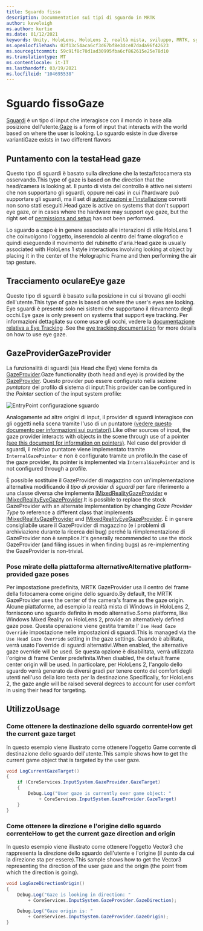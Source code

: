 ```yaml
---
title: Sguardo fisso
description: Docummentation sui tipi di sguardo in MRTK
author: keveleigh
ms.author: kurtie
ms.date: 01/12/2021
keywords: Unity, HoloLens, HoloLens 2, realtà mista, sviluppo, MRTK, sguardo,
ms.openlocfilehash: 02f13c54aca6cf3d67bf8e3dce87dada96f42623
ms.sourcegitcommit: 59c91f8c70d1ad30995fba6cf862615e25e78d10
ms.translationtype: MT
ms.contentlocale: it-IT
ms.lasthandoff: 03/19/2021
ms.locfileid: "104695538"
---
```

# <a name="gaze"></a><span data-ttu-id="4f104-104">Sguardo fisso</span><span class="sxs-lookup"><span data-stu-id="4f104-104">Gaze</span></span>

<span data-ttu-id="4f104-105">[Sguardi](https://docs.microsoft.com/windows/mixed-reality/gaze) è un tipo di input che interagisce con il mondo in base alla posizione dell'utente.</span><span class="sxs-lookup"><span data-stu-id="4f104-105">[Gaze](https://docs.microsoft.com/windows/mixed-reality/gaze) is a form of input that interacts with the world based on where the user is looking.</span></span> <span data-ttu-id="4f104-106">Lo sguardo esiste in due diverse varianti</span><span class="sxs-lookup"><span data-stu-id="4f104-106">Gaze exists in two different flavors</span></span>

## <a name="head-gaze"></a><span data-ttu-id="4f104-107">Puntamento con la testa</span><span class="sxs-lookup"><span data-stu-id="4f104-107">Head gaze</span></span>

<span data-ttu-id="4f104-108">Questo tipo di sguardi è basato sulla direzione che la testa/fotocamera sta osservando.</span><span class="sxs-lookup"><span data-stu-id="4f104-108">This type of gaze is based on the direction that the head/camera is looking at.</span></span> <span data-ttu-id="4f104-109">Il punto di vista del controllo è attivo nei sistemi che non supportano gli sguardi, oppure nei casi in cui l'hardware può supportare gli sguardi, ma il set di [autorizzazioni e l'installazione](../EyeTracking/EyeTracking_BasicSetup.md#eye-tracking-requirements-checklist) corretti non sono stati eseguiti.</span><span class="sxs-lookup"><span data-stu-id="4f104-109">Head gaze is active on systems that don't support eye gaze, or in cases where the hardware may support eye gaze, but the right set of [permissions and setup](../EyeTracking/EyeTracking_BasicSetup.md#eye-tracking-requirements-checklist) has not been performed.</span></span>

<span data-ttu-id="4f104-110">Lo sguardo a capo è in genere associato alle interazioni di stile HoloLens 1 che coinvolgono l'oggetto, inserendolo al centro del frame olografico e quindi eseguendo il movimento del rubinetto d'aria.</span><span class="sxs-lookup"><span data-stu-id="4f104-110">Head gaze is usually associated with HoloLens 1 style interactions involving looking at object by placing it in the center of the Holographic Frame and then performing the air tap gesture.</span></span>

## <a name="eye-gaze"></a><span data-ttu-id="4f104-111">Tracciamento oculare</span><span class="sxs-lookup"><span data-stu-id="4f104-111">Eye gaze</span></span>

<span data-ttu-id="4f104-112">Questo tipo di sguardi è basato sulla posizione in cui si trovano gli occhi dell'utente.</span><span class="sxs-lookup"><span data-stu-id="4f104-112">This type of gaze is based on where the user's eyes are looking.</span></span> <span data-ttu-id="4f104-113">Eye sguardi è presente solo nei sistemi che supportano il rilevamento degli occhi.</span><span class="sxs-lookup"><span data-stu-id="4f104-113">Eye gaze is only present on systems that support eye tracking.</span></span> <span data-ttu-id="4f104-114">Per informazioni dettagliate su come usare gli occhi, vedere la [documentazione relativa a Eye Tracking](../EyeTracking/EyeTracking_Main.md) .</span><span class="sxs-lookup"><span data-stu-id="4f104-114">See the [eye tracking documentation](../EyeTracking/EyeTracking_Main.md) for more details on how to use eye gaze.</span></span>

## <a name="gazeprovider"></a><span data-ttu-id="4f104-115">GazeProvider</span><span class="sxs-lookup"><span data-stu-id="4f104-115">GazeProvider</span></span>

<span data-ttu-id="4f104-116">La funzionalità di sguardi (sia Head che Eye) viene fornita da [GazeProvider](xref:Microsoft.MixedReality.Toolkit.Input.GazeProvider).</span><span class="sxs-lookup"><span data-stu-id="4f104-116">Gaze functionality (both head and eye) is provided by the [GazeProvider](xref:Microsoft.MixedReality.Toolkit.Input.GazeProvider).</span></span> <span data-ttu-id="4f104-117">Questo provider può essere configurato nella sezione *puntatore* del profilo di sistema di input:</span><span class="sxs-lookup"><span data-stu-id="4f104-117">This provider can be configured in the *Pointer* section of the input system profile:</span></span>

![EntryPoint configurazione sguardo](../Images/Input/GazeConfigurationEntrypoint.png)

<span data-ttu-id="4f104-119">Analogamente ad altre origini di input, il provider di sguardi interagisce con gli oggetti nella scena tramite l'uso di un puntatore [(vedere questo documento per informazioni sui puntatori)](../../architecture/InputSystem/ControllersPointersAndFocus.md).</span><span class="sxs-lookup"><span data-stu-id="4f104-119">Like other sources of input, the gaze provider interacts with objects in the scene through use of a pointer [(see this document for information on pointers)](../../architecture/InputSystem/ControllersPointersAndFocus.md).</span></span>
<span data-ttu-id="4f104-120">Nel caso del provider di sguardi, il relativo puntatore viene implementato tramite `InternalGazePointer` e non è configurato tramite un profilo.</span><span class="sxs-lookup"><span data-stu-id="4f104-120">In the case of the gaze provider, its pointer is implemented via `InternalGazePointer` and is not configured through a profile.</span></span>

<span data-ttu-id="4f104-121">È possibile sostituire il GazeProvider di magazzino con un'implementazione alternativa modificando il *tipo di provider di sguardi* per fare riferimento a una classe diversa che implementa [IMixedRealityGazeProvider](xref:Microsoft.MixedReality.Toolkit.Input.IMixedRealityGazeProvider) e [IMixedRealityEyeGazeProvider](xref:Microsoft.MixedReality.Toolkit.Input.IMixedRealityEyeGazeProvider).</span><span class="sxs-lookup"><span data-stu-id="4f104-121">It is possible to replace the stock GazeProvider with an alternate implementation by changing *Gaze Provider Type* to reference a different class that implements [IMixedRealityGazeProvider](xref:Microsoft.MixedReality.Toolkit.Input.IMixedRealityGazeProvider) and [IMixedRealityEyeGazeProvider](xref:Microsoft.MixedReality.Toolkit.Input.IMixedRealityEyeGazeProvider).</span></span>
<span data-ttu-id="4f104-122">È in genere consigliabile usare il GazeProvider di magazzino (e i problemi di archiviazione durante la ricerca dei bug) perché la riimplementazione di GazeProvider non è semplice.</span><span class="sxs-lookup"><span data-stu-id="4f104-122">It's generally recommended to use the stock GazeProvider (and filing issues in when finding bugs) as re-implementing the GazeProvider is non-trivial.</span></span>

### <a name="alternative-platform-provided-gaze-poses"></a><span data-ttu-id="4f104-123">Pose mirate della piattaforma alternative</span><span class="sxs-lookup"><span data-stu-id="4f104-123">Alternative platform-provided gaze poses</span></span>

<span data-ttu-id="4f104-124">Per impostazione predefinita, MRTK GazeProvider usa il centro del frame della fotocamera come origine dello sguardo.</span><span class="sxs-lookup"><span data-stu-id="4f104-124">By default, the MRTK GazeProvider uses the center of the camera's frame as the gaze origin.</span></span> <span data-ttu-id="4f104-125">Alcune piattaforme, ad esempio la realtà mista di Windows in HoloLens 2, forniscono uno sguardo definito in modo alternativo.</span><span class="sxs-lookup"><span data-stu-id="4f104-125">Some platforms, like Windows Mixed Reality on HoloLens 2, provide an alternatively defined gaze pose.</span></span> <span data-ttu-id="4f104-126">Questa operazione viene gestita tramite l' `Use Head Gaze Override` impostazione nelle impostazioni di sguardi.</span><span class="sxs-lookup"><span data-stu-id="4f104-126">This is managed via the `Use Head Gaze Override` setting in the gaze settings.</span></span> <span data-ttu-id="4f104-127">Quando è abilitata, verrà usato l'override di sguardi alternativi.</span><span class="sxs-lookup"><span data-stu-id="4f104-127">When enabled, the alternative gaze override will be used.</span></span> <span data-ttu-id="4f104-128">Se questa opzione è disabilitata, verrà utilizzata l'origine di frame Center predefinita.</span><span class="sxs-lookup"><span data-stu-id="4f104-128">When disabled, the default frame center origin will be used.</span></span> <span data-ttu-id="4f104-129">In particolare, per HoloLens 2, l'angolo dello sguardo verrà generato da diversi gradi per tenere conto del comfort degli utenti nell'uso della loro testa per la destinazione.</span><span class="sxs-lookup"><span data-stu-id="4f104-129">Specifically, for HoloLens 2, the gaze angle will be raised several degrees to account for user comfort in using their head for targeting.</span></span>

## <a name="usage"></a><span data-ttu-id="4f104-130">Utilizzo</span><span class="sxs-lookup"><span data-stu-id="4f104-130">Usage</span></span>

### <a name="how-get-the-current-gaze-target"></a><span data-ttu-id="4f104-131">Come ottenere la destinazione dello sguardo corrente</span><span class="sxs-lookup"><span data-stu-id="4f104-131">How get the current gaze target</span></span>

<span data-ttu-id="4f104-132">In questo esempio viene illustrato come ottenere l'oggetto Game corrente di destinazione dello sguardo dell'utente.</span><span class="sxs-lookup"><span data-stu-id="4f104-132">This sample shows how to get the current game object that is targeted by the user gaze.</span></span>

```c#
void LogCurrentGazeTarget()
{
    if (CoreServices.InputSystem.GazeProvider.GazeTarget)
    {
        Debug.Log("User gaze is currently over game object: "
            + CoreServices.InputSystem.GazeProvider.GazeTarget)
    }
}
```

### <a name="how-to-get-the-current-gaze-direction-and-origin"></a><span data-ttu-id="4f104-133">Come ottenere la direzione e l'origine dello sguardo corrente</span><span class="sxs-lookup"><span data-stu-id="4f104-133">How to get the current gaze direction and origin</span></span>

<span data-ttu-id="4f104-134">In questo esempio viene illustrato come ottenere l'oggetto Vector3 che rappresenta la direzione dello sguardo dell'utente e l'origine (il punto da cui la direzione sta per essere).</span><span class="sxs-lookup"><span data-stu-id="4f104-134">This sample shows how to get the Vector3 representing the direction of the user gaze and the origin (the point from which the direction is going).</span></span>

```c#
void LogGazeDirectionOrigin()
{
    Debug.Log("Gaze is looking in direction: "
        + CoreServices.InputSystem.GazeProvider.GazeDirection);

    Debug.Log("Gaze origin is: "
        + CoreServices.InputSystem.GazeProvider.GazeOrigin);
}
```
